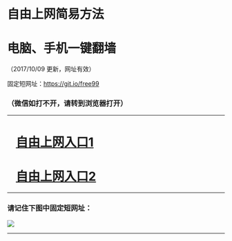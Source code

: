 ﻿# 自由上网简易方法

# 电脑、手机一键翻墙

（2017/10/09 更新，网址有效）

固定短网址：https://git.io/free99

### （微信如打不开，请转到浏览器打开）


***





# &nbsp;&nbsp; <a href="http://ft560731066.fwq-tz-1001.info/fwqtz01.html?t=10090012508 " target="_blank">自由上网入口1</a>
# &nbsp;&nbsp; <a href="http://ft2866731189.fwq-tz-1002.info/fwqtz02.html?t=100900112003 " target="_blank">自由上网入口2</a>
***

### 请记住下图中固定短网址：

<img src="https://s3-us-west-2.amazonaws.com/fwq-1001/yjfq-20170905okok.png" /> 


***

